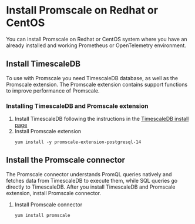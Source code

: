 # Install Promscale on Redhat or CentOS
You can install Promscale on Redhat or CentOS system where you have an
already installed and working Prometheus or OpenTelemetry environment.

## Install TimescaleDB
To use with Promscale you need TimescaleDB database, as well as the Promscale
extension. The Promscale extension contains support functions to improve
performance of Promscale.
<procedure>

### Installing TimescaleDB and Promscale extension

1.  Install TimescaleDB following the instructions in the
    [TimescaleDB install page][tsdb-install-self-hosted]
1.  Install Promscale extension
    ```
    yum install -y promscale-extension-postgresql-14
    ```
</procedure>


## Install the Promscale connector
The Promscale connector understands PromQL queries natively and fetches data
from TimescaleDB to execute them, while SQL queries go directly to TimescaleDB.
After you install TimescaleDB and Promscale extension, install Promscale
connector.

<procedure>

1.  Install Promscale connector
    ```bash
    yum install promscale
    ```

</procedure>

[tsdb-install-self-hosted]: /install/:currentVersion:/self-hosted/